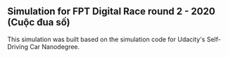 ## Simulation for FPT Digital Race round 2 - 2020 (Cuộc đua số)

This simulation was built based on the simulation code for Udacity's Self-Driving Car Nanodegree.